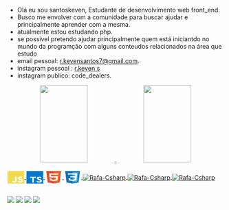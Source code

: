 - Olá eu sou santoskeven, Estudante de desenvolvimento web front_end.
- Busco me envolver com a comunidade para buscar ajudar e principalmente aprender   com a mesma.
- atualmente estou estudando php.
- se possível pretendo ajudar principalmente quem está iniciantdo no mundo da programção com alguns conteudos relacionados na área que estudo
- email pessoal: r.kevensantos7@gmail.com.
- instagram pessoal : <a href="https://github.com/santoskeven">r.keven s</a>
- instagram publico: code_dealers.  


<div align="center">
    <a href="https://github.com/santoskeven">
    <img height="180em" width="47%" src="https://github-readme-stats.vercel.app/api?username=santoskeven&show_icons=true&theme=dracula&include_all_commits=true&count_private=true"/>
    <img height="180em" width="47%" src="https://github-readme-stats.vercel.app/api/top-langs/?username=santoskeven&layout=compact&langs_count=7&theme=dracula"/>
</div>

<div style="display: inline_block"><br>
    <img align="center" alt="Rafa-Js" height="30" width="40" src="https://raw.githubusercontent.com/devicons/devicon/master/icons/javascript/javascript-plain.svg">
    <img align="center" alt="Rafa-Ts" height="30" width="40" src="https://raw.githubusercontent.com/devicons/devicon/master/icons/typescript/typescript-plain.svg">
    <img align="center" alt="Rafa-HTML" height="30" width="40" src="https://raw.githubusercontent.com/devicons/devicon/master/icons/html5/html5-original.svg">
    <img align="center" alt="Rafa-CSS" height="30" width="40" src="https://raw.githubusercontent.com/devicons/devicon/master/icons/css3/css3-original.svg">
    <img align="center" alt="Rafa-Csharp" height="30" width="40" src="https://cdn.jsdelivr.net/gh/devicons/devicon/icons/angularjs/angularjs-original.svg">
    <img align="center" alt="Rafa-Csharp" height="33" width="40" src="https://cdn.jsdelivr.net/gh/devicons/devicon/icons/bootstrap/bootstrap-original.svg" />
    <img align="center" alt="Rafa-Csharp" height="60" width="40"  src="https://cdn.jsdelivr.net/gh/devicons/devicon/icons/php/php-original.svg">
</div>
  
  ##
  
<div> 
  
  <a href="https://instagram.com/rafaballerini" target="_blank"><img src="https://img.shields.io/badge/-Instagram-%23E4405F?style=for-the-badge&logo=instagram&logoColor=white" target="_blank"></a>
 <a href="https://api.whatsapp.com/send?1=pt_BR&phone=5599292957686" target="_blank"><img src="https://img.shields.io/badge/WhatsApp-25D366?style=for-the-badge&logo=whatsapp&logoColor=white" target="_blank"></a> 
  <a href = "r.kevensantos7@gmail.com"><img src="https://img.shields.io/badge/-Gmail-%23333?style=for-the-badge&logo=gmail&logoColor=white" target="_blank"></a>
  <a href="https://www.linkedin.com/in/rafaella-ballerini-45875016a" target="_blank"><img src="https://img.shields.io/badge/-LinkedIn-%230077B5?style=for-the-badge&logo=linkedin&logoColor=white" target="_blank"></a> 
 
<!--   ![Snake animation](https://github.com/rafaballerini/santoskeven/blob/output/github-contribution-grid-snake.svg) -->
 
</div>
